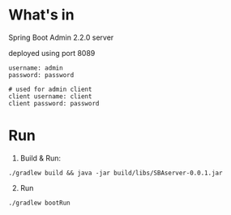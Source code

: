 # What's in
Spring Boot Admin 2.2.0 server

deployed using port 8089

```
username: admin
password: password

# used for admin client
client username: client
client password: password
```

# Run
1. Build & Run:
```
./gradlew build && java -jar build/libs/SBAserver-0.0.1.jar 
```
2. Run
```
./gradlew bootRun
```